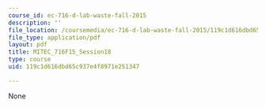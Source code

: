 ```yaml
---
course_id: ec-716-d-lab-waste-fall-2015
description: ''
file_location: /coursemedia/ec-716-d-lab-waste-fall-2015/119c1d616dbd65c937e4f8971e251347_MITEC_716F15_Session18.pdf
file_type: application/pdf
layout: pdf
title: MITEC_716F15_Session18
type: course
uid: 119c1d616dbd65c937e4f8971e251347

---
```

None
